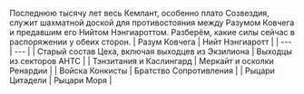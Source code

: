Последнюю тысячу лет весь Кемлант, особенно плато Созвездия, служит шахматной доской для противостояния между Разумом Ковчега и предавшим его Нийтом Нэнгиароттом.
Разберём, какие силы сейчас в распоряжении у обеих сторон.
| Разум Ковчега | Нийт Нэнгиаротт |
| --- | --- |
| Старый состав Цеха, включая выходцев из Экзилиона | Выходцы из секторов АНТС |
| Тэнзитания и Каслингард | Меркайт и осколки Ренардии |
| Войска Конкисты | Братство Сопротивления |
| Рыцари Цитадели | Рыцари Моря |
